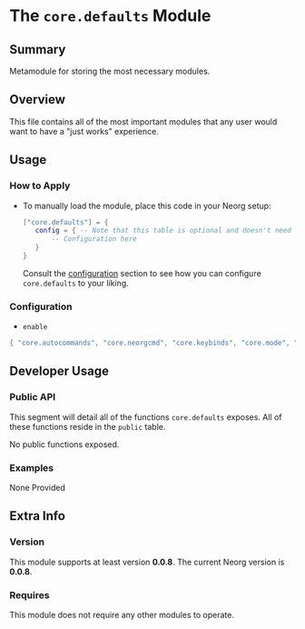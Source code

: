 # The `core.defaults` Module

## Summary
Metamodule for storing the most necessary modules.

## Overview
This file contains all of the most important
modules that any user would want to have a "just works" experience.

## Usage
### How to Apply
- To manually load the module, place this code in your Neorg setup:
  ```lua
  ["core.defaults"] = {
     config = { -- Note that this table is optional and doesn't need to be provided
         -- Configuration here
     }
  }
  ```
  Consult the [configuration](#Configuration) section to see how you can configure `core.defaults` to your liking.

### Configuration
- `enable`
```lua
{ "core.autocommands", "core.neorgcmd", "core.keybinds", "core.mode", "core.norg.qol.todo_items", "core.norg.esupports", "core.norg.esupports.metagen", "core.integrations.treesitter", "core.norg.manoeuvre" }
```
## Developer Usage
### Public API
This segment will detail all of the functions `core.defaults` exposes. All of these functions reside in the `public` table.

No public functions exposed.

### Examples
None Provided

## Extra Info
### Version
This module supports at least version **0.0.8**.
The current Neorg version is **0.0.8**.

### Requires
This module does not require any other modules to operate.
